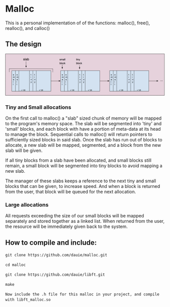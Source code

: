 # Malloc

This is a personal implementation of of the functions: malloc(), free(), realloc(), and calloc()

## The design

![alt text](https://github.com/Dauie/malloc/blob/master/mallocSS.png "Slab design")

### Tiny and Small allocations
On the first call to malloc() a "slab" sized chunk of memory will be mapped to the program's memory space. The slab will be
segmented into 'tiny' and 'small' blocks, and each block with have a portion of meta-data at its head to manage the block.
Sequential calls to malloc() will return pointers to sufficiently sized blocks in said slab. Once the slab has run out of
blocks to allocate, a new slab will be mapped, segmented, and a block from the new slab will be given.

If all tiny blocks from a slab have been allocated, and small blocks still remain, a small block will be segmented into tiny blocks to avoid mapping a new slab.

The manager of these slabs keeps a reference to the next tiny and small blocks that can be given, to increase speed. And when a block is returned from the user, that block will be queued for the next allocation.

### Large allocations

All requests exceeding the size of our small blocks will be mapped separately and stored together as a linked list. When returned from the user, the resource will be immediately given back to the system.

## How to compile and include:

`git clone https://github.com/dauie/malloc.git`

`cd malloc`

`git clone https://github.com/dauie/libft.git`

`make`

`Now include the .h file for this malloc in your project, and compile with libft_malloc.so`
